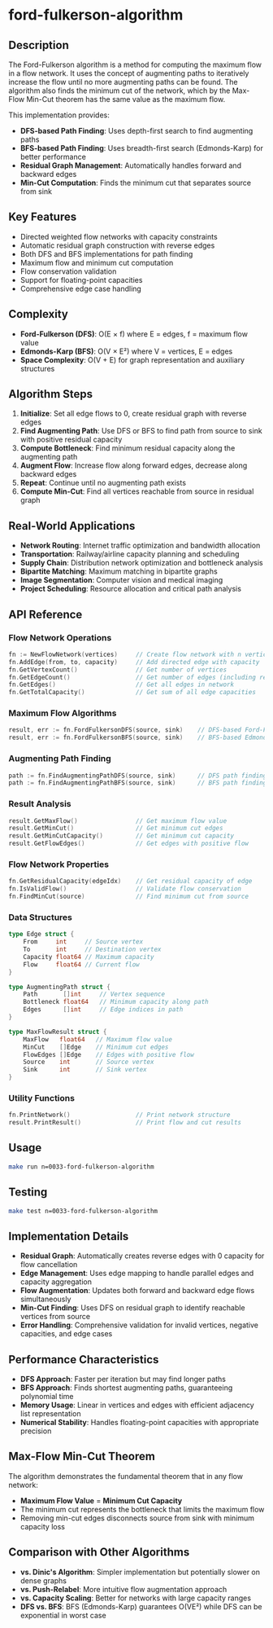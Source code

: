 # ford-fulkerson-algorithm

## Description

The Ford-Fulkerson algorithm is a method for computing the maximum flow in a flow network. It uses the concept of augmenting paths to iteratively increase the flow until no more augmenting paths can be found. The algorithm also finds the minimum cut of the network, which by the Max-Flow Min-Cut theorem has the same value as the maximum flow.

This implementation provides:

- **DFS-based Path Finding**: Uses depth-first search to find augmenting paths
- **BFS-based Path Finding**: Uses breadth-first search (Edmonds-Karp) for better performance
- **Residual Graph Management**: Automatically handles forward and backward edges
- **Min-Cut Computation**: Finds the minimum cut that separates source from sink

## Key Features

- Directed weighted flow networks with capacity constraints
- Automatic residual graph construction with reverse edges
- Both DFS and BFS implementations for path finding
- Maximum flow and minimum cut computation
- Flow conservation validation
- Support for floating-point capacities
- Comprehensive edge case handling

## Complexity

- **Ford-Fulkerson (DFS)**: O(E × f) where E = edges, f = maximum flow value
- **Edmonds-Karp (BFS)**: O(V × E²) where V = vertices, E = edges
- **Space Complexity**: O(V + E) for graph representation and auxiliary structures

## Algorithm Steps

1. **Initialize**: Set all edge flows to 0, create residual graph with reverse edges
2. **Find Augmenting Path**: Use DFS or BFS to find path from source to sink with positive residual capacity
3. **Compute Bottleneck**: Find minimum residual capacity along the augmenting path
4. **Augment Flow**: Increase flow along forward edges, decrease along backward edges
5. **Repeat**: Continue until no augmenting path exists
6. **Compute Min-Cut**: Find all vertices reachable from source in residual graph

## Real-World Applications

- **Network Routing**: Internet traffic optimization and bandwidth allocation
- **Transportation**: Railway/airline capacity planning and scheduling
- **Supply Chain**: Distribution network optimization and bottleneck analysis
- **Bipartite Matching**: Maximum matching in bipartite graphs
- **Image Segmentation**: Computer vision and medical imaging
- **Project Scheduling**: Resource allocation and critical path analysis

## API Reference

### Flow Network Operations

```go
fn := NewFlowNetwork(vertices)     // Create flow network with n vertices
fn.AddEdge(from, to, capacity)     // Add directed edge with capacity
fn.GetVertexCount()                // Get number of vertices
fn.GetEdgeCount()                  // Get number of edges (including reverse)
fn.GetEdges()                      // Get all edges in network
fn.GetTotalCapacity()              // Get sum of all edge capacities
```

### Maximum Flow Algorithms

```go
result, err := fn.FordFulkersonDFS(source, sink)    // DFS-based Ford-Fulkerson
result, err := fn.FordFulkersonBFS(source, sink)    // BFS-based Edmonds-Karp
```

### Augmenting Path Finding

```go
path := fn.FindAugmentingPathDFS(source, sink)      // DFS path finding
path := fn.FindAugmentingPathBFS(source, sink)      // BFS path finding
```

### Result Analysis

```go
result.GetMaxFlow()                // Get maximum flow value
result.GetMinCut()                 // Get minimum cut edges
result.GetMinCutCapacity()         // Get minimum cut capacity
result.GetFlowEdges()              // Get edges with positive flow
```

### Flow Network Properties

```go
fn.GetResidualCapacity(edgeIdx)    // Get residual capacity of edge
fn.IsValidFlow()                   // Validate flow conservation
fn.FindMinCut(source)              // Find minimum cut from source
```

### Data Structures

```go
type Edge struct {
    From     int     // Source vertex
    To       int     // Destination vertex
    Capacity float64 // Maximum capacity
    Flow     float64 // Current flow
}

type AugmentingPath struct {
    Path       []int     // Vertex sequence
    Bottleneck float64   // Minimum capacity along path
    Edges      []int     // Edge indices in path
}

type MaxFlowResult struct {
    MaxFlow   float64   // Maximum flow value
    MinCut    []Edge    // Minimum cut edges
    FlowEdges []Edge    // Edges with positive flow
    Source    int       // Source vertex
    Sink      int       // Sink vertex
}
```

### Utility Functions

```go
fn.PrintNetwork()                  // Print network structure
result.PrintResult()               // Print flow and cut results
```

## Usage

```bash
make run n=0033-ford-fulkerson-algorithm
```

## Testing

```bash
make test n=0033-ford-fulkerson-algorithm
```

## Implementation Details

- **Residual Graph**: Automatically creates reverse edges with 0 capacity for flow cancellation
- **Edge Management**: Uses edge mapping to handle parallel edges and capacity aggregation
- **Flow Augmentation**: Updates both forward and backward edge flows simultaneously
- **Min-Cut Finding**: Uses DFS on residual graph to identify reachable vertices from source
- **Error Handling**: Comprehensive validation for invalid vertices, negative capacities, and edge cases

## Performance Characteristics

- **DFS Approach**: Faster per iteration but may find longer paths
- **BFS Approach**: Finds shortest augmenting paths, guaranteeing polynomial time
- **Memory Usage**: Linear in vertices and edges with efficient adjacency list representation
- **Numerical Stability**: Handles floating-point capacities with appropriate precision

## Max-Flow Min-Cut Theorem

The algorithm demonstrates the fundamental theorem that in any flow network:

- **Maximum Flow Value** = **Minimum Cut Capacity**
- The minimum cut represents the bottleneck that limits the maximum flow
- Removing min-cut edges disconnects source from sink with minimum capacity loss

## Comparison with Other Algorithms

- **vs. Dinic's Algorithm**: Simpler implementation but potentially slower on dense graphs
- **vs. Push-Relabel**: More intuitive flow augmentation approach
- **vs. Capacity Scaling**: Better for networks with large capacity ranges
- **DFS vs. BFS**: BFS (Edmonds-Karp) guarantees O(VE²) while DFS can be exponential in worst case

